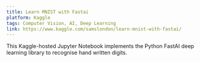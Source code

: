 ```yaml
---
title: Learn MNIST with Fastai
platform: Kaggle
tags: Computer Vision, AI, Deep Learning
link: https://www.kaggle.com/samslondon/learn-mnist-with-fastai/
---
```


This Kaggle-hosted Jupyter Notebook
implements the Python FastAI deep learning
library to recognise hand written digits.
